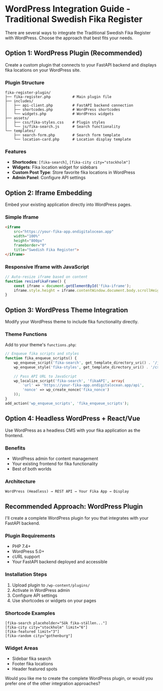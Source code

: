 # WordPress Integration Guide - Traditional Swedish Fika Register

There are several ways to integrate the Traditional Swedish Fika Register with WordPress. Choose the approach that best fits your needs.

## Option 1: WordPress Plugin (Recommended)

Create a custom plugin that connects to your FastAPI backend and displays fika locations on your WordPress site.

### Plugin Structure
```
fika-register-plugin/
├── fika-register.php          # Main plugin file
├── includes/
│   ├── api-client.php         # FastAPI backend connection
│   ├── shortcodes.php         # WordPress shortcodes
│   └── widgets.php            # WordPress widgets
├── assets/
│   ├── css/fika-styles.css    # Plugin styles
│   └── js/fika-search.js      # Search functionality
└── templates/
    ├── search-form.php        # Search form template
    └── location-card.php      # Location display template
```

### Features
- **Shortcodes**: `[fika-search]`, `[fika-city city="stockholm"]`
- **Widgets**: Fika location widget for sidebars
- **Custom Post Type**: Store favorite fika locations in WordPress
- **Admin Panel**: Configure API settings

## Option 2: Iframe Embedding

Embed your existing application directly into WordPress pages.

### Simple Iframe
```html
<iframe 
    src="https://your-fika-app.ondigitalocean.app" 
    width="100%" 
    height="800px" 
    frameborder="0"
    title="Swedish Fika Register">
</iframe>
```

### Responsive Iframe with JavaScript
```javascript
// Auto-resize iframe based on content
function resizeFikaFrame() {
    const iframe = document.getElementById('fika-iframe');
    iframe.style.height = iframe.contentWindow.document.body.scrollHeight + 'px';
}
```

## Option 3: WordPress Theme Integration

Modify your WordPress theme to include fika functionality directly.

### Theme Functions
Add to your theme's `functions.php`:

```php
// Enqueue fika scripts and styles
function fika_enqueue_scripts() {
    wp_enqueue_script('fika-search', get_template_directory_uri() . '/js/fika-search.js', array('jquery'));
    wp_enqueue_style('fika-styles', get_template_directory_uri() . '/css/fika-styles.css');
    
    // Pass API URL to JavaScript
    wp_localize_script('fika-search', 'fikaAPI', array(
        'url' => 'https://your-fika-app.ondigitalocean.app/api',
        'nonce' => wp_create_nonce('fika_nonce')
    ));
}
add_action('wp_enqueue_scripts', 'fika_enqueue_scripts');
```

## Option 4: Headless WordPress + React/Vue

Use WordPress as a headless CMS with your fika application as the frontend.

### Benefits
- WordPress admin for content management
- Your existing frontend for fika functionality
- Best of both worlds

### Architecture
```
WordPress (Headless) → REST API → Your Fika App → Display
```

## Recommended Approach: WordPress Plugin

I'll create a complete WordPress plugin for you that integrates with your FastAPI backend.

### Plugin Requirements
- PHP 7.4+
- WordPress 5.0+
- cURL support
- Your FastAPI backend deployed and accessible

### Installation Steps
1. Upload plugin to `/wp-content/plugins/`
2. Activate in WordPress admin
3. Configure API settings
4. Use shortcodes or widgets on your pages

### Shortcode Examples
```
[fika-search placeholder="Sök fika-ställen..."]
[fika-city city="stockholm" limit="6"]
[fika-featured limit="3"]
[fika-random city="gothenburg"]
```

### Widget Areas
- Sidebar fika search
- Footer fika locations
- Header featured spots

Would you like me to create the complete WordPress plugin, or would you prefer one of the other integration approaches?